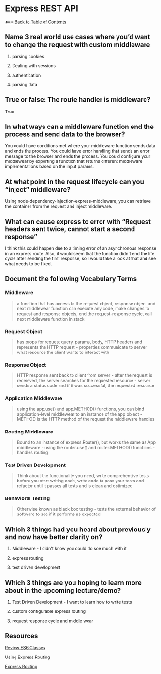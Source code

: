 # Express REST API

[<=== Back to Table of Contents](https://peterjast.github.io/reading-notes/)

## Name 3 real world use cases where you’d want to change the request with custom middleware

1. parsing cookies

1. Dealing with sessions

1. authentication

1. parsing data

## True or false: The route handler is middleware?

True

## In what ways can a middleware function end the process and send data to the browser?

You could have conditions met where your middleware function sends data and ends the process. You could have error handling that sends an error message to the browser and ends the process. You could configure your middlewear by exporting a function that returns different middleware implementations based on the input params.

## At what point in the request lifecycle can you “inject” middleware?

Using node-dependency-injection-express-middleware, you can retrieve the container from the request and inject middleware.

## What can cause express to error with “Request headers sent twice, cannot start a second response”

I think this could happen due to a timing error of an asynchronous response in an express route. Also, it would seem that the function didn't end the life cycle after sending the first response, so I would take a look at that and see what needs to be fixed.

## Document the following Vocabulary Terms

### Middleware

> a function that has access to the request object, response object and next middlewear function
> can execute any code, make changes to request and response objects, end the request-response cycle, call next middleware function in stack

### Request Object

> has props for request query, params, body, HTTP headers and represents the HTTP request - properties communicate to server what resource the client wants to interact with

### Response Object

> HTTP response sent back to client from server - after the request is receieved, the server searches for the requested resource - server sends a status code and if it was successful, the requested resource

### Application Middleware

> using the app.use() and app.METHOD() functions, you can bind application-level middlewear to an instance of the app object - METHOD is the HTTP method of the request the middleware handles

### Routing Middleware

> Bound to an instance of express.Router(), but works the same as App middleware - using the router.use() and router.METHOD() functions - handles routing

### Test Driven Development

> Think about the functionality you need, write comprehensive tests before you start writing code, write code to pass your tests and refactor until it passes all tests and is clean and optimized

### Behavioral Testing

> Otherwise known as black box testing - tests the external behavior of software to see if it performs as expected

## Which 3 things had you heard about previously and now have better clarity on?

1. Middleware - I didn't know you could do soe much with it

1. express routing

1. test driven development

## Which 3 things are you hoping to learn more about in the upcoming lecture/demo?

1. Test Driven Development - I want to learn how to write tests

1. custom configurable express routing

1. request response cycle and middle wear

## Resources

[Review ES6 Classes](https://developer.mozilla.org/en-US/docs/Web/JavaScript/Reference/Classes)

[Using Express Routing](https://expressjs.com/en/guide/routing.html)

[Express Routing](https://scotch.io/tutorials/learn-to-use-the-new-router-in-expressjs-4)
